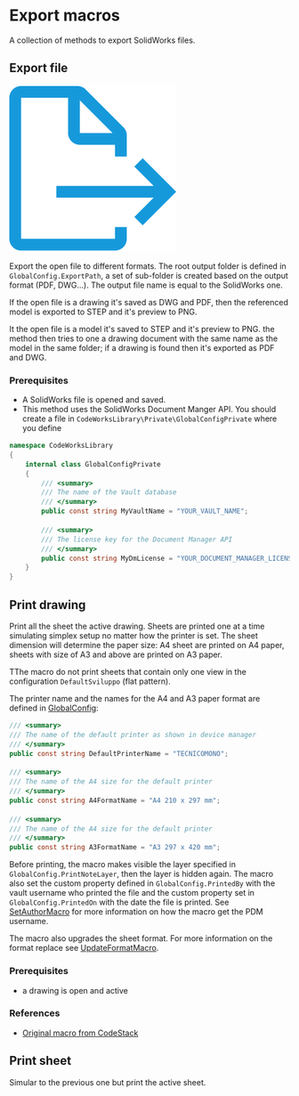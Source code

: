 # Export macros

A collection of methods to export SolidWorks files.

## Export file

![Export file icon](../../Resources/ExportFile.png "Export file")

Export the open file to different formats. The root output folder is defined in `GlobalConfig.ExportPath`, a set of sub-folder is created based on the output format (PDF, DWG...). The output file name is equal to the SolidWorks one.

If the open file is a drawing it's saved as DWG and PDF, then the referenced model is exported to STEP and it's preview to PNG.

It the open file is a model it's saved to STEP and it's preview to PNG. the method then tries to one a drawing document with the same name as the model in the same folder; if a drawing is found then it's exported as PDF and DWG.

### Prerequisites

* A SolidWorks file is opened and saved.
* This method uses the SolidWorks Document Manger API. You should create a file in `CodeWorksLibrary\Private\GlobalConfigPrivate` where you define

```c#
namespace CodeWorksLibrary
{
    internal class GlobalConfigPrivate
    {
        /// <summary>
        /// The name of the Vault database
        /// </summary>
        public const string MyVaultName = "YOUR_VAULT_NAME";

        /// <summary>
        /// The license key for the Document Manager API
        /// </summary>
        public const string MyDmLicense = "YOUR_DOCUMENT_MANAGER_LICENSE_KEY";
    }
}
```

## Print drawing

Print all the sheet the active drawing. Sheets are printed one at a time simulating simplex setup no matter how the printer is set. The sheet dimension will determine the paper size: A4 sheet are printed on A4 paper, sheets with size of A3 and above are printed on A3 paper.

TThe macro do not print sheets that contain only one view in the configuration `DefaultSviluppo` (flat pattern).

The printer name and the names for the A4 and A3 paper format are defined in [GlobalConfig](../../GlobalConfig.cs):

```cs
/// <summary>
/// The name of the default printer as shown in device manager
/// </summary>
public const string DefaultPrinterName = "TECNICOMONO";

/// <summary>
/// The name of the A4 size for the default printer
/// </summary>
public const string A4FormatName = "A4 210 x 297 mm";

/// <summary>
/// The name of the A4 size for the default printer
/// </summary>
public const string A3FormatName = "A3 297 x 420 mm";
```

Before printing, the macro makes visible the layer specified in `GlobalConfig.PrintNoteLayer`, then the layer is hidden again. The macro also set the custom property defined in `GlobalConfig.PrintedBy` with the vault username who printed the file and the custom property set in `GlobalConfig.PrintedOn` with the date the file is printed. See [SetAuthorMacro](../Properties/SetAuthorMacro.cs) for more information on how the macro get the PDM username.

The macro also upgrades the sheet format. For more information on the format replace see [UpdateFormatMacro](../Drawings/UpdateFormatMacro.cs).

### Prerequisites

* a drawing is open and active

### References

* [Original macro from CodeStack](https://www.codestack.net/solidworks-api/document/print/)

## Print sheet

Simular to the previous one but print the active sheet.
